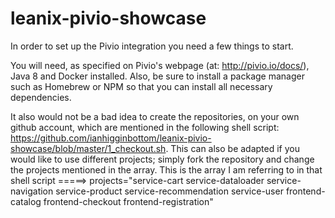# leanix-pivio-showcase
In order to set up the Pivio integration you need a few things to start.

You will need, as specified on Pivio's webpage (at: http://pivio.io/docs/), Java 8 and Docker installed. Also, be sure to install a package manager such as Homebrew or NPM so that you can install all necessary dependencies.

It also would not be a bad idea to create the repositories, on your own github account, which are mentioned in the following shell script: https://github.com/ianhigginbottom/leanix-pivio-showcase/blob/master/1_checkout.sh. This can also be adapted if you would like to use different projects; simply fork the repository and change the projects mentioned in the array. This is the array I am referring to in that shell script =====> projects="service-cart service-dataloader service-navigation service-product service-recommendation service-user frontend-catalog frontend-checkout frontend-registration"
